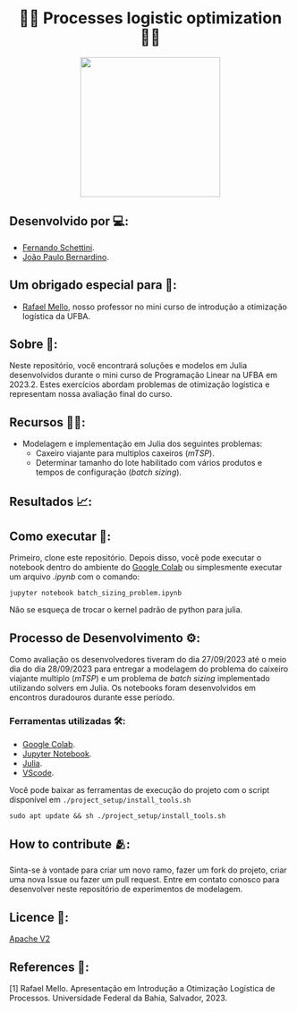 <h1 align="center">👨‍🏭 Processes logistic optimization 👨‍🏭</h1>

<div align="center">
	<a href="link_for_webite">
	<img height = "250em" src = "https://github.com/FernandoSchett/linear_programing/assets/80331486/4e5b14e6-1457-4b03-9b84-f5bd2608b422" />
    </a>
</div>

## Desenvolvido por 💻:

- [Fernando Schettini](https://linktr.ee/fernandoschett).
- [João Paulo Bernardino]().

## Um obrigado especial para 🥰:

- [Rafael Mello](http://lattes.cnpq.br/4117373032501782), nosso professor no mini curso de introdução a otimização logística da UFBA.

## Sobre 🤔:

Neste repositório, você encontrará soluções e modelos em Julia desenvolvidos durante o mini curso de Programação Linear na UFBA em 2023.2. Estes exercícios abordam problemas de otimização logística e representam nossa avaliação final do curso.

## Recursos 🧑‍🔬:

- Modelagem e implementação em Julia dos seguintes problemas:
    - Caxeiro viajante para multiplos caxeiros (_mTSP_).
    - Determinar tamanho do lote habilitado com vários produtos e tempos de configuração (_batch sizing_). 

## Resultados 📈:

## Como executar 🏃:

Primeiro, clone este repositório. Depois disso, você pode executar o notebook dentro do ambiente do [Google Colab](https://colab.google/) ou simplesmente executar um arquivo _.ipynb_ com o comando:

    jupyter notebook batch_sizing_problem.ipynb

Não se esqueça de trocar o kernel padrão de python para julia.

## Processo de Desenvolvimento ⚙️:

Como avaliação os desenvolvedores tiveram do dia 27/09/2023 até o meio dia do dia 28/09/2023 para entregar a modelagem do problema do caixeiro viajante multiplo (_mTSP_) e um problema de _batch sizing_ implementado utilizando solvers em Julia. Os notebooks foram desenvolvidos em encontros duradouros durante esse período. 

### Ferramentas utilizadas 🛠️: 

- [Google Colab](https://colab.google/). 
- [Jupyter Notebook](https://jupyter.org/).
- [Julia](https://julialang.org/).
- [VScode](https://code.visualstudio.com/).
	
Você pode baixar as ferramentas de execução do projeto com o script disponível em ```./project_setup/install_tools.sh```

	sudo apt update && sh ./project_setup/install_tools.sh

## How to contribute 🫂:

Sinta-se à vontade para criar um novo ramo, fazer um fork do projeto, criar uma nova Issue ou fazer um pull request. Entre em contato conosco para desenvolver neste repositório de experimentos de modelagem.

## Licence 📜:

[Apache V2](https://choosealicense.com/licenses/apache-2.0/)

## References 📙:
	
[1] Rafael Mello. Apresentação em Introdução a Otimização Logística de Processos. Universidade Federal da Bahia, Salvador, 2023.
